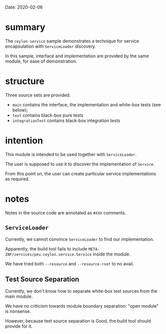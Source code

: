 Date: 2020-02-06

# summary

The `ceylon-service` sample demonstrates a technique for service encapsulation with `ServiceLoader` discovery.

In this sample, interface and implementation are provided by the same module, for ease of demonstration.

# structure

Three source sets are provided:

- `main` contains the interface, the implementation and white-box tests (see below);
- `test` contains black-box pure tests
- `integrationTest` contains black-box integration tests

# intention

This module is intended to be used together with `ServiceLoader`.

The user is supposed to use it to discover the implementation of `Service`.

From this point on, the user can create particular service implementations as required.

# notes

Notes in the source code are annotated as `#XXX` comments.

## `ServiceLoader`

Currently, we cannot convince `ServiceLoader` to find our implementation.

Apparently, the build tool fails to include `META-INF/services/peu.ceylon.service.Service` inside the module.

We have tried both `--resource` and `--resource-root` to no avail.

## Test Source Separation

Currently, we don't know how to separate white-box test sources from the main module.

We have no criticism towards module boundary separation: "open module" is nonsense.

However, because test source separation is Good, the build tool should provide for it.
